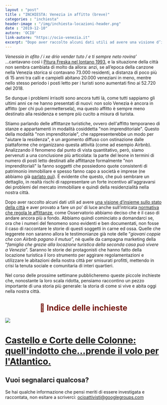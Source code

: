 ```yaml
---
layout : "post"
title : "INCHIESTA: Venezia in affitto (breve)"
categories : "inchiesta"
header-image : "/img/inchiesta-locazioni-header.png"
date : "2019-12-10"
autore: 'OCIO'
link-autore: "https://ocio-venezia.it"
excerpt: "Dopo aver raccolto alcuni dati utili ad avere una visione d’insieme sullo stato della città]e aver provato a fare un po’ di luce anche sull’intricata normativa che regola le affittanze, come Osservatorio abbiamo deciso che è il caso di andare ancora più a fondo. Abbiamo quindi cominciato a domandarci se, ora che i numeri del fenomeno sono evidenti e ben documentati, non fosse il caso di raccontare le storie di questi soggetti in carne ed ossa. Quelle che leggerete non saranno allora le testimonianze già note delle 'giovani coppie che con Airbnb pagano il mutuo', nè quelle da campagna marketing della 'famiglia che grazie alla locazione turistica della seconda casa può vivere a Venezia'. Saranno le storie dei protagonisti che hanno fatto della locazione turistica il loro strumento per aggirare regolamentazioni e utilizzare le abitazioni della nostra città per smisurati profitti, mettendo in crisi la tenuta sociale e comunitaria di interi quartieri."
---
```


*Venessia in afito / i xe drio vender tuto / e ti sempre neto rovina’* ...cantavano così i [Pitura Freska nel lontano 1993](https://www.youtube.com/watch?v=nmPz-73xYpc), e la situazione della città non sembra cambiata di molto da allora: anzi, se all’epoca della canzone nella Venezia storica si contavano 73.000 residenti, a distanza di poco più di 15 anni tra calli e campielli abitano 20.000 veneziani in meno, mentre nello stesso periodo i posti letto per i turisti sono aumentati fino ai 52.720 del 2018.


Se dunque i problemi irrisolti sono ancora tutti là, come tutti sappiamo gli ultimi anni ce ne hanno presentati di nuovi: non solo Venezia è ancora in affitto (per chi può permettersela), ma questo affitto è sempre meno destinato alla residenza e sempre più cucito a misura di turista. 

Stiamo parlando delle affittanze turistiche, ovvero dell'affitto temporaneo di stanze e appartamenti in modalità cosiddetta "non imprenditoriale". Questo della modalità "non imprenditoriale", che rappresenterebbe un modo per "aiutare la residenza", è un argomento diffuso con ostinazione dalle piattaforme che organizzano questa attività (come ad esempio Airbnb). Analizzando il fenomeno dal punto di vista quantitativo, però, siamo pervenuti a una conclusione più articolata: la parte del leone in termini di numero di posti letto destinati alle affittanze formalmente "non imprenditoriali" la fanno soggetti che possiedono quote consistenti di patrimonio immobiliare e spesso fanno capo a società e imprese (ne abbiamo già [parlato qui](https://ocio-venezia.it/articoli/2019/12/04/abbav/)). È evidente che questo, che può sembrare un dettaglio, in realtà rischi di rappresentare un forte incentivo all'aggravarsi dei problemi del mercato immobiliare e quindi della residenzialità nella nostra città.

Dopo aver raccolto alcuni dati utili ad avere [una visione d’insieme sullo stato della città](/pagine/affittanze-dati/) e aver provato a fare un po’ di luce anche sull’intricata [normativa che regola le affittanze](/articoli/2019/10/27/normativa-locazioni/), come Osservatorio abbiamo deciso che è il caso di andare ancora più a fondo. Abbiamo quindi cominciato a domandarci se, ora che i numeri del fenomeno sono evidenti e ben documentati, non fosse il caso di raccontare le storie di questi soggetti in carne ed ossa. Quelle che leggerete non saranno allora le testimonianze già note delle “*giovani coppie che con Airbnb pagano il mutuo*”, nè quelle da campagna marketing della “*famiglia che grazie alla locazione turistica della seconda casa può vivere a Venezia*”. Saranno le storie dei protagonisti che hanno fatto della locazione turistica il loro strumento per aggirare regolamentazioni e utilizzare le abitazioni della nostra città per smisurati profitti, mettendo in crisi la tenuta sociale e comunitaria di interi quartieri.

Nel corso delle prossime settimane pubblicheremo queste piccole inchieste che, nonostante la loro scala ridotta, pensiamo raccontino un pezzo importante di una storia più generale: la storia di come si vive e abita oggi nella nostra città.

<div class="indice-inchiesta">
	<span style="font-weight:700;color:#74140C; font-size:1.8em; display:block; margin-top: 1.2em; text-align:center">👀 Indice delle inchieste</span><br>
		<div class="inchiesta-card">
     	 <img src="/img/corte-colonne-header.png" class="header-img-blog centered">
          <h1 class="inchiesta-title">
          <a href="https://medium.com/ocio-venezia/castello-e-corte-delle-colonne-quellindotto-veneziano-che-prende-il-volo-per-l-atlantico-847b50c7e3f0" target="_blank">Castello e Corte delle Colonne: quell'indotto che...prende il volo per l'Atlantico.</a>
          </h1> 
        </div>
      </div>  

## **Vuoi segnalarci qualcosa?**
Se hai qualche informazione che pensi meriti di essere investigata e raccontata, non esitare a scriverci: [ocioattivisti@googlegroups.com](mailto:ocioattivisti@googlegroups.com)

